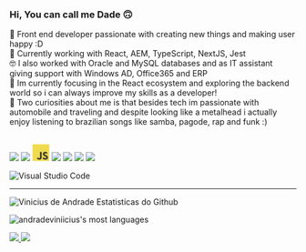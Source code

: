 ### Hi, You can call me Dade 🙃

🔭 Front end developer passionate with creating new things and making user happy :D </br>
🌱 Currently working with React, AEM, TypeScript, NextJS, Jest </br>
🤓 I also worked with Oracle and MySQL databases and as IT assistant giving support with Windows AD, Office365 and ERP </br>
🔮 Im currently focusing in the React ecosystem and exploring the backend world so i can always improve my skills as a developer! </br>
👯 Two curiosities about me is that besides tech im passionate with automobile and traveling and despite looking like a metalhead i actually enjoy listening to brazilian songs like samba, pagode, rap and funk :) </br></br>

<div>
<img height="30" src="https://cdn.jsdelivr.net/gh/devicons/devicon/icons/html5/html5-original.svg" />
<img height="30" src="https://cdn.jsdelivr.net/gh/devicons/devicon/icons/css3/css3-original.svg" />
<img height="30" src="https://raw.githubusercontent.com/devicons/devicon/master/icons/javascript/javascript-original.svg">
<img height="30" src="https://cdn.jsdelivr.net/gh/devicons/devicon/icons/bootstrap/bootstrap-original-wordmark.svg" />
<img height="30" src="https://cdn.jsdelivr.net/gh/devicons/devicon/icons/react/react-original.svg" />
<img height="30" src="https://cdn.jsdelivr.net/gh/devicons/devicon/icons/git/git-original.svg" />
<img height="30" src="https://cdn.jsdelivr.net/gh/devicons/devicon/icons/github/github-original.svg" />


</div>





![Visual Studio Code](https://img.shields.io/badge/-Visual%20Studio%20Code-05122A?style=flat&logo=visual-studio-code&logoColor=007ACC)&nbsp;
</br>
____
![Vinicius de Andrade Estatisticas do Github](https://github-readme-stats.vercel.app/api?username=andradeviniicius&show_icons=true&theme=radical)</br>
<p align="left">
<img width="530em" src="https://github-readme-stats.vercel.app/api/top-langs/?username=andradeviniicius&layout=compact&theme=radical" alt="andradeviniicius's most languages"/>
</p>
<a href="https://www.linkedin.com/in/andradeviniicius" alt="linkedin" target="_blank">

<img src="https://img.shields.io/badge/LinkedIn-%230077B5.svg?&style=flat-square&logo=linkedin&logoColor=white">

</a>
<a href="mailto:viniciusdandrade01@gmail.com" alt="gmail" target="_blank">

<img src="https://img.shields.io/badge/-Gmail-FF0000?style=flat-square&labelColor=FF0000&logo=gmail&logoColor=white&link=mailto:<SEUEMAIL>" />

</a>
